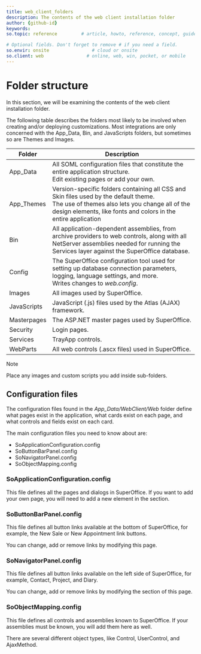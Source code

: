 ```yaml
---
title: web_client_folders
description: The contents of the web client installation folder
author: {github-id}
keywords:
so.topic: reference         # article, howto, reference, concept, guide

# Optional fields. Don't forget to remove # if you need a field.
so.envir: onsite                # cloud or onsite
so.client: web                # online, web, win, pocket, or mobile
---
```


# Folder structure

In this section, we will be examining the contents of the web client installation folder.

The following table describes the folders most likely to be involved when creating and/or deploying customizations. Most integrations are only concerned with the App_Data, Bin, and JavaScripts folders, but sometimes so are Themes and Images.

| Folder | Description |
|---|---|
| App\_Data | All SOML configuration files that constitute the entire application structure.<br>Edit existing pages or add your own. |
| App\_Themes | Version-specific folders containing all CSS and Skin files used by the default theme.<br>The use of themes also lets you change all of the design elements, like fonts and colors in the entire application |
| Bin | All  application-dependent assemblies, from archive providers to web controls, along with all NetServer assemblies needed for running the Services layer against the SuperOffice database. |
| Config | The SuperOffice configuration tool used for setting up database connection parameters, logging, language settings, and more.<br>Writes changes to *web.config*. |
| Images | All images used by SuperOffice. |
| JavaScripts | JavaScript (.js) files used by the Atlas (AJAX) framework. |
| Masterpages | The ASP.NET master pages used by SuperOffice. |
| Security | Login pages. |
| Services | TrayApp controls. |
| WebParts | All web controls (.ascx files) used in SuperOffice. |

> [!NOTE]
> Place any images and custom scripts you add inside sub-folders.

## Configuration files

The configuration files found in the *App\_Data/WebClient/Web* folder define what pages exist in the application, what cards exist on each page, and what controls and fields exist on each card.

The main configuration files you need to know about are:

* SoApplicationConfiguration.config
* SoButtonBarPanel.config
* SoNavigatorPanel.config
* SoObjectMapping.config

### SoApplicationConfiguration.config

This file defines all the pages and dialogs in SuperOffice. If you want to add your own page, you will need to add a new element in the section.

### SoButtonBarPanel.config

This file defines all button links available at the bottom of SuperOffice, for example, the New Sale or New Appointment link buttons.

You can change, add or remove links by modifying this page.

### SoNavigatorPanel.config

This file defines all button links available on the left side of SuperOffice, for example, Contact, Project, and Diary.

You can change, add or remove links by modifying the section of this page.

### SoObjectMapping.config

This file defines all controls and assemblies known to SuperOffice. If your assemblies must be known, you will add them here as well.

There are several different object types, like Control, UserControl, and AjaxMethod.
